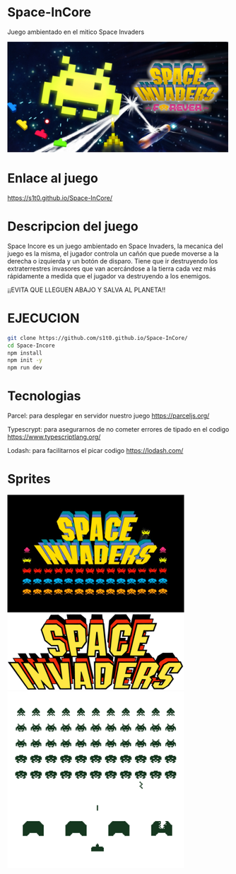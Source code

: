 # Space-InCore
Juego ambientado en el mitico Space Invaders


<img src="public/img/logoPrinci.jpg" width="500">


# Enlace al juego
https://s1t0.github.io/Space-InCore/

# Descripcion del juego
Space Incore es un juego ambientado en Space Invaders, la mecanica del juego es la misma, el jugador controla un cañón que puede moverse a la derecha o izquierda y un botón de disparo. Tiene que ir destruyendo los extraterrestres invasores  que van acercándose a la tierra cada vez más rápidamente a medida que el jugador va destruyendo a los enemigos. 

¡¡EVITA QUE LLEGUEN ABAJO Y SALVA AL PLANETA!!


# EJECUCION 

```bash
git clone https://github.com/s1t0.github.io/Space-InCore/
cd Space-Incore
npm install
npm init -y
npm run dev
```

# Tecnologias
Parcel: para desplegar en servidor nuestro juego  https://parceljs.org/

Typescrypt: para asegurarnos de no cometer errores de tipado en el codigo https://www.typescriptlang.org/

Lodash: para facilitarnos el picar codigo https://lodash.com/


# Sprites


<img src="public/img/logo.jpg" width="400">
<img src="public/img/titulo.png" width="400">
<img src="public/img/actores.png" width="400">










